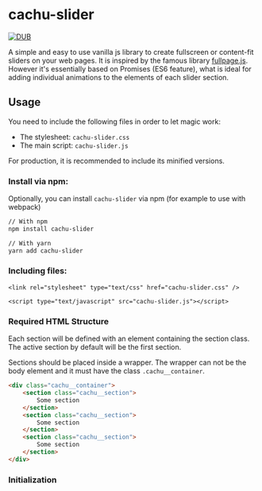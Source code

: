 # cachu-slider

[![DUB](https://img.shields.io/dub/l/vibe-d.svg?style=for-the-badge)](http://opensource.org/licenses/MIT)

A simple and easy to use vanilla js library to create fullscreen or content-fit sliders on your web pages. It is inspired by the famous library [fullpage.js](https://github.com/alvarotrigo/fullpage.js/).
However it's essentially based on Promises (ES6 feature), what is ideal for adding individual animations to the elements of each slider section.

## Usage
You need to include the following files in order to let magic work:
- The stylesheet: ```cachu-slider.css```
- The main script: ```cachu-slider.js```

For production, it is recommended to include its minified versions.

### Install via npm:
Optionally, you can install ```cachu-slider``` via npm (for example to use with webpack)
```bash
// With npm
npm install cachu-slider

// With yarn
yarn add cachu-slider
```

### Including files:
```
<link rel="stylesheet" type="text/css" href="cachu-slider.css" />

<script type="text/javascript" src="cachu-slider.js"></script>
```

### Required HTML Structure
Each section will be defined with an element containing the section class. The active section by default will be the first section.

Sections should be placed inside a wrapper. The wrapper can not be the body element and it must have the class ```.cachu__container```.
```html
<div class="cachu__container">
	<section class="cachu__section">
		Some section
	</section>
	<section class="cachu__section">
		Some section
	</section>
	<section class="cachu__section">
		Some section
	</section>
</div>
```

### Initialization
